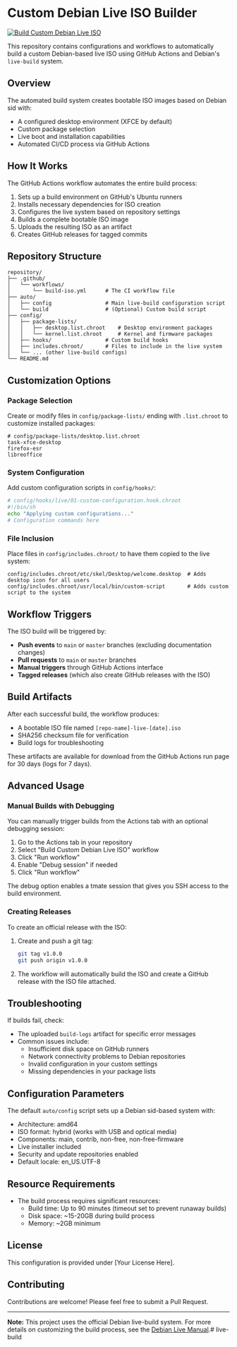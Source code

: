 # Custom Debian Live ISO Builder

[![Build Custom Debian Live ISO](https://github.com/[username]/[repo-name]/actions/workflows/build-iso.yml/badge.svg)](https://github.com/[username]/[repo-name]/actions/workflows/build-iso.yml)

This repository contains configurations and workflows to automatically build a custom Debian-based live ISO using GitHub Actions and Debian's `live-build` system.

## Overview

The automated build system creates bootable ISO images based on Debian sid with:

- A configured desktop environment (XFCE by default)
- Custom package selection
- Live boot and installation capabilities
- Automated CI/CD process via GitHub Actions

## How It Works

The GitHub Actions workflow automates the entire build process:

1. Sets up a build environment on GitHub's Ubuntu runners
2. Installs necessary dependencies for ISO creation
3. Configures the live system based on repository settings
4. Builds a complete bootable ISO image
5. Uploads the resulting ISO as an artifact
6. Creates GitHub releases for tagged commits

## Repository Structure

```
repository/
├── .github/
│   └── workflows/
│       └── build-iso.yml      # The CI workflow file
├── auto/
│   ├── config                 # Main live-build configuration script
│   └── build                  # (Optional) Custom build script
├── config/
│   ├── package-lists/        
│   │   ├── desktop.list.chroot    # Desktop environment packages
│   │   └── kernel.list.chroot     # Kernel and firmware packages
│   ├── hooks/                 # Custom build hooks
│   ├── includes.chroot/       # Files to include in the live system
│   └── ... (other live-build configs)
└── README.md
```

## Customization Options

### Package Selection

Create or modify files in `config/package-lists/` ending with `.list.chroot` to customize installed packages:

```
# config/package-lists/desktop.list.chroot
task-xfce-desktop
firefox-esr
libreoffice
```

### System Configuration

Add custom configuration scripts in `config/hooks/`:

```bash
# config/hooks/live/01-custom-configuration.hook.chroot
#!/bin/sh
echo "Applying custom configurations..."
# Configuration commands here
```

### File Inclusion

Place files in `config/includes.chroot/` to have them copied to the live system:

```
config/includes.chroot/etc/skel/Desktop/welcome.desktop  # Adds desktop icon for all users
config/includes.chroot/usr/local/bin/custom-script       # Adds custom script to the system
```

## Workflow Triggers

The ISO build will be triggered by:

- **Push events** to `main` or `master` branches (excluding documentation changes)
- **Pull requests** to `main` or `master` branches
- **Manual triggers** through GitHub Actions interface
- **Tagged releases** (which also create GitHub releases with the ISO)

## Build Artifacts

After each successful build, the workflow produces:

- A bootable ISO file named `[repo-name]-live-[date].iso`
- SHA256 checksum file for verification
- Build logs for troubleshooting

These artifacts are available for download from the GitHub Actions run page for 30 days (logs for 7 days).

## Advanced Usage

### Manual Builds with Debugging

You can manually trigger builds from the Actions tab with an optional debugging session:

1. Go to the Actions tab in your repository
2. Select "Build Custom Debian Live ISO" workflow
3. Click "Run workflow"
4. Enable "Debug session" if needed
5. Click "Run workflow"

The debug option enables a tmate session that gives you SSH access to the build environment.

### Creating Releases

To create an official release with the ISO:

1. Create and push a git tag:
   ```bash
   git tag v1.0.0
   git push origin v1.0.0
   ```

2. The workflow will automatically build the ISO and create a GitHub release with the ISO file attached.

## Troubleshooting

If builds fail, check:

- The uploaded `build-logs` artifact for specific error messages
- Common issues include:
  - Insufficient disk space on GitHub runners
  - Network connectivity problems to Debian repositories
  - Invalid configuration in your custom settings
  - Missing dependencies in your package lists

## Configuration Parameters

The default `auto/config` script sets up a Debian sid-based system with:

- Architecture: amd64
- ISO format: hybrid (works with USB and optical media)
- Components: main, contrib, non-free, non-free-firmware
- Live installer included
- Security and update repositories enabled
- Default locale: en_US.UTF-8

## Resource Requirements

- The build process requires significant resources:
  - Build time: Up to 90 minutes (timeout set to prevent runaway builds)
  - Disk space: ~15-20GB during build process
  - Memory: ~2GB minimum

## License

This configuration is provided under [Your License Here].

## Contributing

Contributions are welcome! Please feel free to submit a Pull Request.

---

**Note:** This project uses the official Debian live-build system. For more details on customizing the build process, see the [Debian Live Manual](https://live-team.pages.debian.net/live-manual/).# live-build
